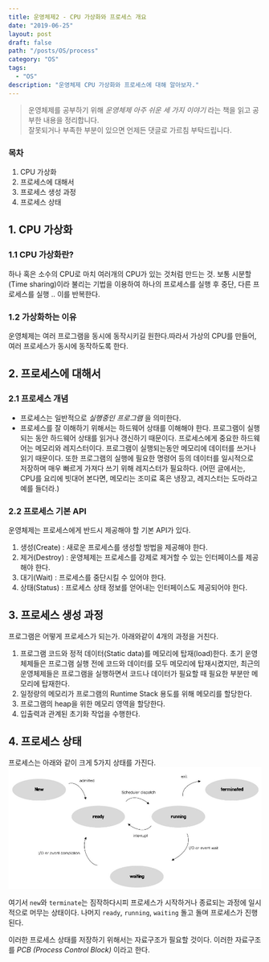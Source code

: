```yaml
---
title: 운영체제2 - CPU 가상화와 프로세스 개요
date: "2019-06-25"
layout: post
draft: false
path: "/posts/OS/process"
category: "OS"
tags:
  - "OS"
description: "운영체제 CPU 가상화와 프로세스에 대해 알아보자."
---
```


> 운영체제를 공부하기 위해 *운영체제 아주 쉬운 세 가지 이야기* 라는 책을 읽고 공부한 내용을 정리합니다.  
> 잘못되거나 부족한 부분이 있으면 언제든 댓글로 가르침 부탁드립니다.


### 목차
1. CPU 가상화 
2. 프로세스에 대해서  
3. 프로세스 생성 과정
4. 프로세스 상태
  
## 1. CPU 가상화
### 1.1 CPU 가상화란?
하나 혹은 소수의 CPU로 마치 여러개의 CPU가 있는 것처럼 만드는 것.
보통 시분할(Time sharing)이라 불리는 기법을 이용하여 하나의 프로세스를 실행 후 중단, 다른 프로세스를 실행 .. 이를 반복한다.

### 1.2 가상화하는 이유
운영체제는 여러 프로그램을 동시에 동작시키길 원한다.따라서 가상의 CPU를 만들어, 여러 프로세스가 동시에 동작하도록 한다.



## 2. 프로세스에 대해서
### 2.1 프로세스 개념
- 프로세스는 일반적으로 *실행중인 프로그램* 을 의미한다.
- 프로세스를 잘 이해하기 위해서는 하드웨어 상태를 이해해야 한다. 프로그램이 실행되는 동안 하드웨어 상태를 읽거나 갱신하기 때문이다. 프로세스에게 중요한 하드웨어는 메모리와 레지스터이다. 프로그램이 실행되는동안 메모리에 데이터를 쓰거나 읽기 때문이다. 또한 프로그램의 실행에 필요한 명령어 등의 데이터를 일시적으로 저장하며 매우 빠르게 가져다 쓰기 위해 레지스터가 필요하다. (어떤 글에서는, CPU를 요리에 빗대어 본다면, 메모리는 조미료 혹은 냉장고, 레지스터는 도마라고 예를 들더라.)


### 2.2 프로세스 기본 API
운영체제는 프로세스에게 반드시 제공해야 할 기본 API가 있다.
1. 생성(Create) : 새로운 프로세스를 생성할 방법을 제공해야 한다.
2. 제거(Destroy) : 운영체제는 프로세스를 강제로 제거할 수 있는 인터페이스를 제공해야 한다.
3. 대기(Wait) : 프로세스를 중단시킬 수 있어야 한다.
4. 상태(Status) : 프로세스 상태 정보를 얻어내는 인터페이스도 제공되어야 한다.


## 3. 프로세스 생성 과정  
프로그램은 어떻게 프로세스가 되는가. 아래와같이 4개의 과정을 거친다.  
  
1. 프로그램 코드와 정적 데이터(Static data)를 메모리에 탑재(load)한다. 초기 운영체제들은 프로그램 실행 전에 코드와 데이터를 모두 메모리에 탑재시켰지만, 최근의 운영체제들은 프로그램을 실행하면서 코드나 데이터가 필요할 때 필요한 부분만 메모리에 탑재한다.
2. 일정량의 메모리가 프로그램의 Runtime Stack 용도를 위해 메모리를 할당한다.
3. 프로그램의 heap을 위한 메모리 영역을 할당한다.
4. 입출력과 관계된 초기화 작업을 수행한다.


## 4. 프로세스 상태  
프로세스는 아래와 같이 크게 5가지 상태를 가진다.
![프로세스 상태](./processStatus.jpg)

여기서 `new`와 `terminate`는 짐작하다시피 프로세스가 시작하거나 종료되는 과정에 일시적으로 머무는 상태이다. 나머지 `ready`, `running`, `waiting` 돌고 돌며 프로세스가 진행된다.

이러한 프로세스 상태를 저장하기 위해서는 자료구조가 필요할 것이다. 이러한 자료구조를 *PCB (Process Control Block)* 이라고 한다.